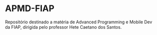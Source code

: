 # APMD-FIAP
Repositório destinado a matéria de Advanced Programming e Mobile Dev da FIAP, dirigida pelo professor Hete Caetano dos Santos.
